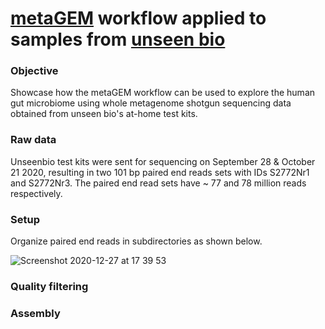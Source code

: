 # [metaGEM](https://github.com/franciscozorrilla/metaGEM/) workflow applied to samples from [unseen bio](https://unseenbio.com/)

### Objective
Showcase how the metaGEM workflow can be used to explore the human gut microbiome using whole metagenome shotgun sequencing data obtained from unseen bio's at-home test kits.

### Raw data
Unseenbio test kits were sent for sequencing on September 28 & October 21 2020, resulting in two 101 bp paired end reads sets with IDs S2772Nr1 and S2772Nr3. The paired end read sets have ~ 77 and 78 million reads respectively.

### Setup

Organize paired end reads in subdirectories as shown below.

![Screenshot 2020-12-27 at 17 39 53](https://user-images.githubusercontent.com/35606471/103176555-90eb3900-486a-11eb-970d-4603a279f31f.png)

### Quality filtering

### Assembly
